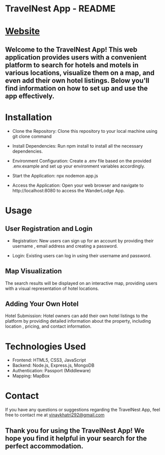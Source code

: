 # TravelNest App - README
# [Website](https://travelnest-8w76.onrender.com/listings)
## Welcome to the TravelNest App! This web application provides users with a convenient platform to search for hotels and motels in various locations, visualize them on a map, and even add their own hotel listings. Below you'll find information on how to set up and use the app effectively.

# Installation
- Clone the Repository: Clone this repository to your local machine using git clone command

- Install Dependencies: Run npm install to install all the necessary dependencies.

- Environment Configuration: Create a .env file based on the provided .env.example and set up your environment variables accordingly.

- Start the Application: npx nodemon app.js

- Access the Application: Open your web browser and navigate to http://localhost:8080 to access the WanderLodge App.

# Usage
## User Registration and Login
- Registration: New users can sign up for an account by providing their username , email address and creating a password.

- Login: Existing users can log in using their username and password.

## Map Visualization
The search results will be displayed on an interactive map, providing users with a visual representation of hotel locations.

## Adding Your Own Hotel
Hotel Submission: Hotel owners can add their own hotel listings to the platform by providing detailed information about the property, including location , pricing, and contact information.

# Technologies Used
- Frontend: HTML5, CSS3, JavaScript
- Backend: Node.js, Express.js, MongoDB
- Authentication: Passport (Middleware)
- Mapping: MapBox



# Contact
If you have any questions or suggestions regarding the TravelNest App, feel free to contact me at vinaykhatri292@gmail.com

## Thank you for using the TravelNest App! We hope you find it helpful in your search for the perfect accommodation.
